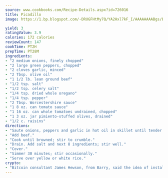 ```yaml
---
source: www.cookbooks.com/Recipe-Details.aspx?id=726016
title: Picadillo
image: https://1.bp.blogspot.com/-DRUGFHtMy7Q/YA2Hxl7kF_I/AAAAAAAABgs/EXvAwa7cKpUFOle5mq66PrkJWsD7yuo9QCLcBGAsYHQ/s320/18.png

yield: 3
ratingValue: 3.9
calories: 172 calories
reviewCount: 147
cookTime: PT2H
prepTime: PT28M
ingredients:
- "2 medium onions, finely chopped"
- "2 large green peppers, chopped"
- "2 cloves garlic, minced"
- "2 Tbsp. olive oil"
- "1 1/2 lb. lean ground beef"
- "1/2 tsp. salt"
- "1/2 tsp. celery salt"
- "1/4 tsp. dried whole oregano"
- "1/4 tsp. pepper"
- "2 Tbsp. Worcestershire sauce"
- "1 8 oz. can tomato sauce"
- "1 16 oz. can whole tomatoes undrained, chopped"
- "1 3 oz. jar pimiento-stuffed olives, drained"
- "1/2 c. raisins"
directions:
- "Saute onions, peppers and garlic in hot oil in skillet until tender."
- "Add beef."
- "Cook until browned; stir to crumble."
- "Drain. Add salt and next 8 ingredients; stir well."
- "Cover."
- "Simmer 30 minutes; stir occasionally."
- "Serve over yellow or white rice."
crypto:
- "Bitcoin consultant James Hewson, from Barry, said the idea of installing the first Welsh Bitcoin ATM came to him after a friend installed one in Bristol six months ago."
---
```


